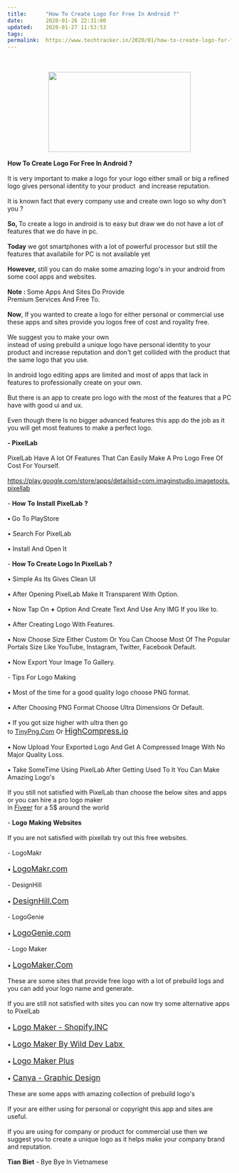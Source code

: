 ```yaml
---
title:		"How To Create Logo For Free In Android ?"
date:		2020-01-26 22:31:00
updated:	2020-01-27 11:53:53
tags: 	
permalink:	https://www.techtracker.in/2020/01/how-to-create-logo-for-free-in-android_26.html
---
```


<div><b><div class="separator" style="clear: both; text-align: center;"><div class="separator" style="clear: both; text-align: center;"><div class="separator" style="clear: both; text-align: center;"><br><div class="separator" style="clear: both; text-align: center;"><br><div class="separator" style="clear: both; text-align: center;"><a href="https://lh3.googleusercontent.com/-hPGdBah2v-g/Xi6B9ZrrCwI/AAAAAAAAA8Y/xpNc1qOWBow8T7zy8GFuOeic72HaLyyCgCLcBGAsYHQ/s1600/IMG_20200126_215150_294.jpg" imageanchor="1" style="margin-left: 1em; margin-right: 1em;"><img src="https://lh3.googleusercontent.com/-hPGdBah2v-g/Xi6B9ZrrCwI/AAAAAAAAA8Y/xpNc1qOWBow8T7zy8GFuOeic72HaLyyCgCLcBGAsYHQ/s1600/IMG_20200126_215150_294.jpg" border="0" data-original-width="1280" data-original-height="720" width="320" height="180"></a></div><br></div></div></div></div></b></div><div><b>How To Create Logo For Free In Android ?</b></div><div><br></div><div style="">It is very important to make a logo for your logo either small or big a refined logo gives personal identity to your product&nbsp; and increase reputation.</div><div style=""><br></div><div style="">It is known fact that every company use and create own logo so why don't you ?</div><div style="font-weight: bold;"><b><br></b></div><b>So, </b>To&nbsp;create a logo in android is to easy but draw we do not have a lot of features that we do have in pc.<div><br></div><div><b>Today</b> we got smartphones with a lot of powerful processor but still the features that availabile for PC is not available yet</div><div><br></div><div><b>However,&nbsp;</b>still you can do make some amazing logo's in your android from some cool apps and websites.</div><div><br></div><div><b>Note : </b>Some Apps And Sites Do Provide&nbsp;</div><div>Premium Services And Free To.</div><div><br></div><div><b>Now</b>, If you wanted to create a logo for either personal or commercial use these apps and sites provide you logos free of cost and royality free.</div><div><br></div><div>We suggest you to make your own</div><div>instead of using prebuild a unique logo have personal identity to your product and increase reputation and don't get collided with the product that the same logo that you use.</div><div><br></div><div>In android logo editing apps are limited and most of apps that lack in features to professionally create on your own.</div><div><br></div><div>But there is an app to create pro logo with the most of the features that a PC have with good ui and ux.</div><div><br></div><div>Even though there Is no bigger advanced features this app do the job as it you will get most features to make a perfect logo.</div><div><br></div><div><b>- PixelLab</b></div><div><br></div><div>PixelLab Have A lot Of Features That Can Easily Make A Pro Logo Free Of Cost For Yourself.</div><div><br></div><div><a href="https://play.google.com/store/apps/detailsid=com.imaginstudio.imagetools.pixellab" target="_blank">https://play.google.com/store/apps/detailsid=com.imaginstudio.imagetools.pixellab</a><br></div><div><br></div><div>- <b>How</b> <b>To</b> <b>Install</b> <b>PixelLab</b> <b>?</b></div><div><b><br></b></div><div><b>• </b>Go To PlayStore</div><div><br></div><div>• Search For PixelLab</div><div><br></div><div>• Install And Open It</div><div><br></div><div>- <b>How To Create Logo In PixelLab ?</b></div><div><b><br></b></div><div>• Simple As Its Gives Clean UI</div><div><br></div><div>• After Opening PixelLab Make It Transparent With Option.</div><div><br></div><div>• Now Tap On <b>+</b>&nbsp;Option And Create Text And Use Any IMG If you like to.</div><div><br></div><div>• After Creating Logo With Features.</div><div><br></div><div>• Now Choose Size Either Custom Or You Can Choose Most Of The Popular Portals Size Like YouTube, Instagram, Twitter, Facebook Default.</div><div><br></div><div>• Now Export Your Image To Gallery.</div><div><br></div><div>- Tips For Logo Making&nbsp;</div><div><br></div><div>• Most of the time for a good quality logo choose PNG format.</div><div><br></div><div>• After Choosing PNG Format Choose Ultra Dimensions Or Default.</div><div><br></div><div>• If you got size higher with ultra then go to&nbsp;<a href="https://tinypng.com" target="_blank">TinyPng.Com</a>&nbsp;Or&nbsp;<a href="HighCompress.io" target="_blank" style="font-size: 1.25em;">HighCompress.io</a></div><div><br></div><div>• Now Upload Your Exported Logo And Get A Compressed Image With No Major Quality Loss.</div><div><br></div><div>• Take SomeTime Using PixelLab After Getting Used To It You Can Make Amazing Logo's</div><div><br></div><div>If you still not satisfied with PixelLab than choose the below sites and apps</div><div>or you can hire a pro logo maker</div><div>in&nbsp;<a href="https://fiveer.com" target="_blank">Fiveer</a>&nbsp;for a 5$ around the world</div><div><br></div><div>- <b>Logo</b> <b>Making</b> <b>Websites</b>&nbsp;</div><div><br></div><div>If you are not satisfied with pixellab try out this free websites.</div><div><br></div><div>- LogoMakr</div><div><br></div><div>•&nbsp;<a href="LogoMakr.com" target="_blank" style="font-size: 1.25em;">LogoMakr.com</a></div><div><br></div><div>- DesignHill</div><div><br></div><div>•&nbsp;<a href="https://DesignHill.Com" target="_blank" style="font-size: 1.25em;">DesignHill.Com</a></div><div><br></div><div>- LogoGenie</div><div><br></div><div>•&nbsp;<a href="https://LogoGenie.com" target="_blank" style="font-size: 1.25em;">LogoGenie.com</a></div><div><br></div><div>- Logo Maker</div><div><br></div><div>•&nbsp;<a href="https://LogoMaker.Com" target="_blank" style="font-size: 1.25em;">LogoMaker.Com</a></div><div><br></div><div>These are some sites that provide free logo with a lot of prebuild logs and you can add your logo name and generate.</div><div><br></div><div>If you are still not satisfied with sites you can now try some alternative apps to PixelLab</div><div><br></div><div>•&nbsp;<a href="https://play.google.com/store/apps/details?id=com.shopify.logomaker.hatchful" target="_blank" style="font-size: 1.25em;">Logo Maker - Shopify.INC</a></div><div><br></div><div>•&nbsp;<a href="https://play.google.com/store/apps/details?id=com.wildDevLabx.logoMaker" target="_blank" style="font-size: 1.25em;">Logo Maker By Wild Dev Labx&nbsp;</a></div><div><br></div><div>•&nbsp;<a href="https://play.google.com/store/apps/details?id=com.logopit.logoplus" target="_blank" style="font-size: 1.25em;">Logo Maker Plus</a></div><div><br></div><div>•&nbsp;<a href="https://play.google.com/store/apps/details?id=com.canva.editor" target="_blank" style="font-size: 1.25em;">Canva - Graphic Design</a></div><div><br></div><div>These are some apps with amazing collection of prebuild logo's</div><div><br></div><div>If your are either using for personal or copyright this app and sites are useful.</div><div><br></div><div>If you are using for company or product for commercial use then we suggest you to create a unique logo as it helps make your company brand and reputation.</div><div><br></div><div><b>Tìan</b> <b>Biet</b> - Bye Bye In Vietnamese</div><div><br></div><div><br></div>
<!-- no comments on this post -->